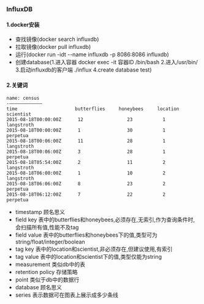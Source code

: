### InfluxDB

#### 1.docker安装
* 查找镜像(docker search influxdb)
* 拉取镜像(docker pull influxdb)
* 运行(docker run -idt --name influxdb -p 8086:8086 influxdb)
* 创建database(1.进入容器 docker exec -it 容器ID /bin/bash 2.进入/usr/bin/ 3.启动influxdb的客户端 ./influx 4.create database test)
    
#### 2.关键词
```
name: census
-————————————
time                     butterflies     honeybees     location   scientist
2015-08-18T00:00:00Z      12                23           1         langstroth
2015-08-18T00:00:00Z      1                 30           1         perpetua
2015-08-18T00:06:00Z      11                28           1         langstroth
2015-08-18T00:06:00Z      3                 28           1         perpetua
2015-08-18T05:54:00Z      2                 11           2         langstroth
2015-08-18T06:00:00Z      1                 10           2         langstroth
2015-08-18T06:06:00Z      8                 23           2         perpetua
2015-08-18T06:12:00Z      7                 22           2         perpetua
```
* timestamp 顾名思义
* field key 表中的butterflies和honeybees,必须存在,无索引,作为查询条件时,会扫描所有值,性能不及tag
* field value 表中的butterflies和honeybees下的值,类型可为string/float/integer/boolean
* tag key 表中的location和scientist,非必须存在,但建议使用,有索引
* tag value 表中的location和scientist下的值,类型仅能为string
* measurement 类似db中的表
* retention policy 存储策略
* point 类似于db中的数据行
* database 顾名思义
* series 表示数据可在图表上展示成多少条线